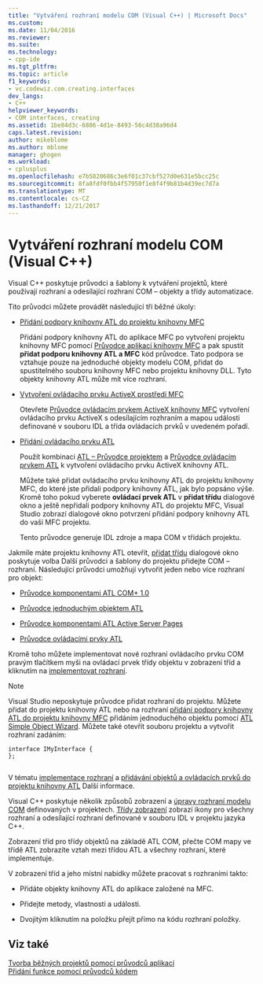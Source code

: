 ```yaml
---
title: "Vytváření rozhraní modelu COM (Visual C++) | Microsoft Docs"
ms.custom: 
ms.date: 11/04/2016
ms.reviewer: 
ms.suite: 
ms.technology:
- cpp-ide
ms.tgt_pltfrm: 
ms.topic: article
f1_keywords:
- vc.codewiz.com.creating.interfaces
dev_langs:
- C++
helpviewer_keywords:
- COM interfaces, creating
ms.assetid: 1be84d3c-6886-4d1e-8493-56c4d38a96d4
caps.latest.revision: 
author: mikeblome
ms.author: mblome
manager: ghogen
ms.workload:
- cplusplus
ms.openlocfilehash: e7b5820686c3e6f01c37cbf527d0e631e5bcc25c
ms.sourcegitcommit: 8fa8fdf0fbb4f57950f1e8f4f9b81b4d39ec7d7a
ms.translationtype: MT
ms.contentlocale: cs-CZ
ms.lasthandoff: 12/21/2017
---
```

# <a name="creating-a-com-interface-visual-c"></a>Vytváření rozhraní modelu COM (Visual C++)
Visual C++ poskytuje průvodci a šablony k vytváření projektů, které používají rozhraní a odesílající rozhraní COM – objekty a třídy automatizace.  
  
 Tito průvodci můžete provádět následující tři běžné úkoly:  
  
-   [Přidání podpory knihovny ATL do projektu knihovny MFC](../mfc/reference/adding-atl-support-to-your-mfc-project.md)  
  
     Přidání podpory knihovny ATL do aplikace MFC po vytvoření projektu knihovny MFC pomocí [Průvodce aplikací knihovny MFC](../mfc/reference/mfc-application-wizard.md) a pak spustit **přidat podporu knihovny ATL a MFC** kód průvodce. Tato podpora se vztahuje pouze na jednoduché objekty modelu COM, přidat do spustitelného souboru knihovny MFC nebo projektu knihovny DLL. Tyto objekty knihovny ATL může mít více rozhraní.  
  
-   [Vytvoření ovládacího prvku ActiveX prostředí MFC](../mfc/reference/creating-an-mfc-activex-control.md)  
  
     Otevřete [Průvodce ovládacím prvkem ActiveX knihovny MFC](../mfc/reference/mfc-activex-control-wizard.md) vytvoření ovládacího prvku ActiveX s odesílajícím rozhraním a mapou události definované v souboru IDL a třída ovládacích prvků v uvedeném pořadí.  
  
-   [Přidání ovládacího prvku ATL](../atl/reference/adding-an-atl-control.md)  
  
     Použít kombinaci [ATL – Průvodce projektem](../atl/reference/atl-project-wizard.md) a [Průvodce ovládacím prvkem ATL](../atl/reference/atl-control-wizard.md) k vytvoření ovládacího prvku ActiveX knihovny ATL.  
  
     Můžete také přidat ovládacího prvku knihovny ATL do projektu knihovny MFC, do které jste přidali podpory knihovny ATL, jak bylo popsáno výše. Kromě toho pokud vyberete **ovládací prvek ATL** v **přidat třídu** dialogové okno a ještě nepřidali podpory knihovny ATL do projektu MFC, Visual Studio zobrazí dialogové okno potvrzení přidání podpory knihovny ATL do vaší MFC projektu.  
  
     Tento průvodce generuje IDL zdroje a mapa COM v třídách projektu.  
  
 Jakmile máte projektu knihovny ATL otevřít, [přidat třídu](../ide/add-class-dialog-box.md) dialogové okno poskytuje volba Další průvodci a šablony do projektu přidejte COM – rozhraní. Následující průvodci umožňují vytvořit jeden nebo více rozhraní pro objekt:  
  
-   [Průvodce komponentami ATL COM+ 1.0](../atl/reference/atl-com-plus-1-0-component-wizard.md)  
  
-   [Průvodce jednoduchým objektem ATL](../atl/reference/atl-simple-object-wizard.md)  
  
-   [Průvodce komponentami ATL Active Server Pages](../atl/reference/atl-active-server-page-component-wizard.md)  
  
-   [Průvodce ovládacími prvky ATL](../atl/reference/atl-control-wizard.md)  
  
 Kromě toho můžete implementovat nové rozhraní ovládacího prvku COM pravým tlačítkem myši na ovládací prvek třídy objektu v zobrazení tříd a kliknutím na [implementovat rozhraní](../ide/implement-interface-wizard.md).  
  
> [!NOTE]
>  Visual Studio neposkytuje průvodce přidat rozhraní do projektu. Můžete přidat do projektu knihovny ATL nebo na rozhraní [přidání podpory knihovny ATL do projektu knihovny MFC](../mfc/reference/adding-atl-support-to-your-mfc-project.md) přidáním jednoduchého objektu pomocí [ATL Simple Object Wizard](../atl/reference/atl-simple-object-wizard.md). Můžete také otevřít souboru projektu a vytvořit rozhraní zadáním:  
  
```  
interface IMyInterface {  
};  
  
```  
  
 V tématu [implementace rozhraní](../ide/implementing-an-interface-visual-cpp.md) a [přidávání objektů a ovládacích prvků do projektu knihovny ATL](../atl/reference/adding-objects-and-controls-to-an-atl-project.md) Další informace.  
  
 Visual C++ poskytuje několik způsobů zobrazení a [úpravy rozhraní modelu COM](../ide/editing-a-com-interface.md) definovaných v projektech. [Třídy zobrazení](http://msdn.microsoft.com/en-us/8d7430a9-3e33-454c-a9e1-a85e3d2db925) zobrazí ikony pro všechny rozhraní a odesílající rozhraní definované v souboru IDL v projektu jazyka C++.  
  
 Zobrazení tříd pro třídy objektů na základě ATL COM, přečte COM mapy ve třídě ATL zobrazíte vztah mezi třídou ATL a všechny rozhraní, které implementuje.  
  
 V zobrazení tříd a jeho místní nabídky můžete pracovat s rozhraními takto:  
  
-   Přidáte objekty knihovny ATL do aplikace založené na MFC.  
  
-   Přidejte metody, vlastnosti a události.  
  
-   Dvojitým kliknutím na položku přejít přímo na kódu rozhraní položky.  
  
## <a name="see-also"></a>Viz také  
 [Tvorba běžných projektů pomocí průvodců aplikací](../ide/creating-desktop-projects-by-using-application-wizards.md)   
 [Přidání funkce pomocí průvodců kódem](../ide/adding-functionality-with-code-wizards-cpp.md)